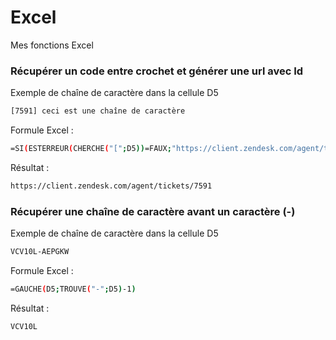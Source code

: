 # Excel
Mes fonctions Excel

### Récupérer un code entre crochet et générer une url avec Id 
Exemple de chaîne de caractère dans la cellule D5
```sh
[7591] ceci est une chaîne de caractère
```
Formule Excel :
```sh
=SI(ESTERREUR(CHERCHE("[";D5))=FAUX;"https://client.zendesk.com/agent/tickets/"&STXT(D5;2;4);"")
```
Résultat :
```sh
https://client.zendesk.com/agent/tickets/7591
```

### Récupérer une chaîne de caractère avant un caractère (-)
Exemple de chaîne de caractère dans la cellule D5
```sh
VCV10L-AEPGKW  
```
Formule Excel :
```sh
=GAUCHE(D5;TROUVE("-";D5)-1)
```
Résultat :
```sh
VCV10L
```
